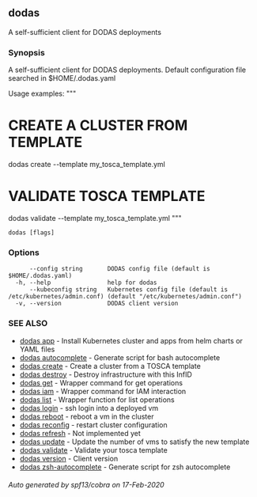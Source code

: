 ## dodas

A self-sufficient client for DODAS deployments

### Synopsis

A self-sufficient client for DODAS deployments.
Default configuration file searched in $HOME/.dodas.yaml

Usage examples:
"""
# CREATE A CLUSTER FROM TEMPLATE
dodas create --template my_tosca_template.yml

# VALIDATE TOSCA TEMPLATE
dodas validate --template my_tosca_template.yml
"""

```
dodas [flags]
```

### Options

```
      --config string       DODAS config file (default is $HOME/.dodas.yaml)
  -h, --help                help for dodas
      --kubeconfig string   Kubernetes config file (default is /etc/kubernetes/admin.conf) (default "/etc/kubernetes/admin.conf")
  -v, --version             DODAS client version
```

### SEE ALSO

* [dodas app](dodas_app.md)	 - Install Kubernetes cluster and apps from helm charts or YAML files
* [dodas autocomplete](dodas_autocomplete.md)	 - Generate script for bash autocomplete
* [dodas create](dodas_create.md)	 - Create a cluster from a TOSCA template
* [dodas destroy](dodas_destroy.md)	 - Destroy infrastructure with this InfID
* [dodas get](dodas_get.md)	 - Wrapper command for get operations
* [dodas iam](dodas_iam.md)	 - Wrapper command for IAM interaction
* [dodas list](dodas_list.md)	 - Wrapper function for list operations
* [dodas login](dodas_login.md)	 - ssh login into a deployed vm
* [dodas reboot](dodas_reboot.md)	 - reboot a vm in the cluster
* [dodas reconfig](dodas_reconfig.md)	 - restart cluster configuration
* [dodas refresh](dodas_refresh.md)	 - Not implemented yet
* [dodas update](dodas_update.md)	 - Update the number of vms to satisfy the new template
* [dodas validate](dodas_validate.md)	 - Validate your tosca template
* [dodas version](dodas_version.md)	 - Client version
* [dodas zsh-autocomplete](dodas_zsh-autocomplete.md)	 - Generate script for zsh autocomplete

###### Auto generated by spf13/cobra on 17-Feb-2020
